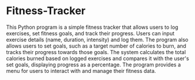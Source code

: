 # Fitness-Tracker
This Python program is a simple fitness tracker that allows users to log exercises, set fitness goals, and track their progress. Users can input exercise details (name, duration, intensity) and log them. The program also allows users to set goals, such as a target number of calories to burn, and tracks their progress towards those goals. The system calculates the total calories burned based on logged exercises and compares it with the user's set goals, displaying progress as a percentage. The program provides a menu for users to interact with and manage their fitness data.
